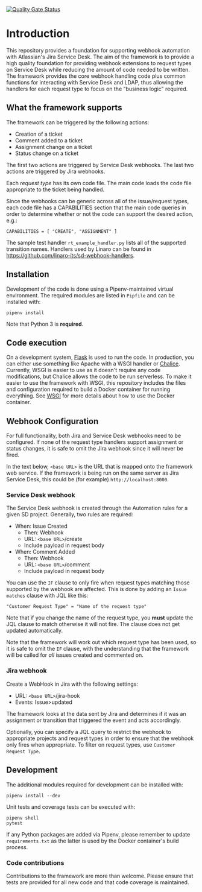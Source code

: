 [![Quality Gate Status](https://sonarcloud.io/api/project_badges/measure?project=linaro-its_sd-webhook-framework&metric=alert_status)](https://sonarcloud.io/dashboard?id=linaro-its_sd-webhook-framework)

# Introduction

This repository provides a foundation for supporting webhook automation with Atlassian's Jira Service Desk. The aim of the framework is to provide a high quality foundation for providing webhook extensions to request types on Service Desk while  reducing the amount of code needed to be written. The framework provides the core webhook handling code plus common functions for interacting with Service Desk and LDAP, thus allowing the handlers for each request type to focus on the "business logic" required.

## What the framework supports

The framework can be triggered by the following actions:

* Creation of a ticket
* Comment added to a ticket
* Assignment change on a ticket
* Status change on a ticket

The first two actions are triggered by Service Desk webhooks. The last two actions are triggered by Jira webhooks.

Each *request type* has its own code file. The main code loads the code file appropriate to the ticket being handled.

Since the webhooks can be generic across all of the issue/request types, each code file has a CAPABILITIES section that the main code queries in order to determine whether or not the code can support the desired action, e.g.:

    CAPABILITIES = [ "CREATE", "ASSIGNMENT" ]

The sample test handler `rt_example_handler.py` lists all of the supported transition names. Handlers used by Linaro can be found in https://github.com/linaro-its/sd-webhook-handlers.

## Installation

Development of the code is done using a Pipenv-maintained virtual environment. The required modules are listed in `Pipfile` and can be installed with:

    pipenv install

Note that Python 3 is **required**.

## Code execution

On a development system, [Flask](http://flask.pocoo.org) is used to run the code. In production, you can either use something like Apache with a WSGI handler or [Chalice](https://github.com/aws/chalice/). Currently, WSGI is easier to use as it doesn't require any code modifications, but Chalice allows the code to be run serverless. To make it easier to use the framework with WSGI, this repository includes the files and configuration required to build a Docker container for running everything. See [WSGI](WSGI.md) for more details about how to use the Docker container.

## Webhook Configuration

For full functionality, both Jira and Service Desk webhooks need to be configured. If none of the request type handlers support assignment or status changes, it is safe to omit the Jira webhook since it will never be fired.

In the text below, `<base URL>` is the URL that is mapped onto the framework web service. If the framework is being run on the same server as Jira Service Desk, this could be (for example) `http://localhost:8000`.

### Service Desk webhook

The Service Desk webhook is created through the Automation rules for a given SD project. Generally, two rules are required:

* When: Issue Created
   * Then: Webhook
   * URL: `<base URL>`/create
   * Include payload in request body
* When: Comment Added
   * Then: Webhook
   * URL: `<base URL>`/comment
   * Include payload in request body

You can use the `IF` clause to only fire when request types matching those supported by the webhook are affected. This is done by adding an `Issue matches` clause with JQL like this:

    "Customer Request Type" = "Name of the request type"

Note that if you change the name of the request type, you **must** update the JQL clause to match otherwise it will not fire. The clause does not get updated automatically.

Note that the framework will work out which request type has been used, so it is safe to omit the `IF` clause, with the understanding that the framework will be called for *all* issues created and commented on.

### Jira webhook

Create a WebHook in Jira with the following settings:

* URL: `<base URL>`/jira-hook
* Events: Issue>updated

The framework looks at the data sent by Jira and determines if it was an assignment or transition that triggered the event and acts accordingly.

Optionally, you can specify a JQL query to restrict the webhook to appropriate projects and request types in order to ensure that the webhook only fires when appropriate. To filter on request types, use `Customer Request Type`.

## Development

The additional modules required for development can be installed with:

    pipenv install --dev

Unit tests and coverage tests can be executed with:

    pipenv shell
    pytest

If any Python packages are added via Pipenv, please remember to update `requirements.txt` as the latter is used by the Docker container's build process.

### Code contributions

Contributions to the framework are more than welcome. Please ensure that tests are provided for all new code and that code coverage is maintained.

